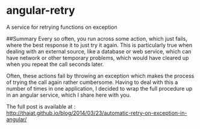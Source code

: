 angular-retry
=============

A service for retrying functions on exception

##Summary
Every so often, you run across some action, which just fails, where the best response it to just try it again. This is particularly true when dealing with an external source, like a database or web service, which can have network or other temporary problems, which would have cleared up when you repeat the call seconds later. 

Often, these actions fail by throwing an exception which makes the process of trying the call again rather cumbersome. Having to deal with this a number of times in one application, I decided to wrap the full procedure up in an angular service, which I share here with you.


The full post is available at : http://thaiat.github.io/blog/2014/03/23/automatic-retry-on-exception-in-angular/


